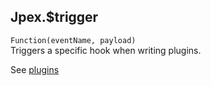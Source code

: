 ## Jpex.$trigger
`Function(eventName, payload)`  
Triggers a specific hook when writing plugins.

See [plugins](/guide/plugins#hooks-events)
